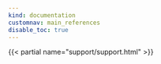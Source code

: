 ```yaml
---
kind: documentation
customnav: main_references
disable_toc: true
---
```


{{< partial name="support/support.html" >}}